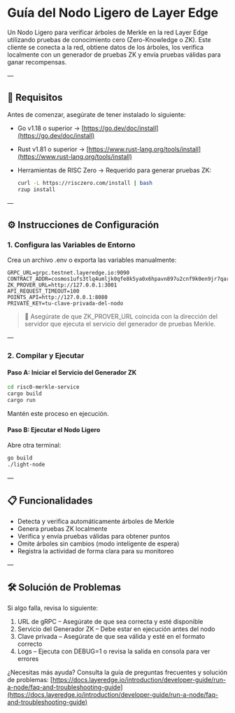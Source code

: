 # Guía del Nodo Ligero de Layer Edge

Un Nodo Ligero para verificar árboles de Merkle en la red Layer Edge utilizando pruebas de conocimiento cero (Zero-Knowledge o ZK). Este cliente se conecta a la red, obtiene datos de los árboles, los verifica localmente con un generador de pruebas ZK y envía pruebas válidas para ganar recompensas.

—

## 🔧 Requisitos

Antes de comenzar, asegúrate de tener instalado lo siguiente:

* Go v1.18 o superior → [https://go.dev/doc/install](https://go.dev/doc/install)
* Rust v1.81 o superior → [https://www.rust-lang.org/tools/install](https://www.rust-lang.org/tools/install)
* Herramientas de RISC Zero → Requerido para generar pruebas ZK:

  ```bash
  curl -L https://risczero.com/install | bash
  rzup install
  ```

—

## ⚙️ Instrucciones de Configuración

### 1. Configura las Variables de Entorno

Crea un archivo .env o exporta las variables manualmente:

```env
GRPC_URL=grpc.testnet.layeredge.io:9090
CONTRACT_ADDR=cosmos1ufs3tlq4umljk0qfe8k5ya0x6hpavn897u2cnf9k0en9jr7qarqqt56709
ZK_PROVER_URL=http://127.0.0.1:3001
API_REQUEST_TIMEOUT=100
POINTS_API=http://127.0.0.1:8080
PRIVATE_KEY=tu-clave-privada-del-nodo
```

> 📌 Asegúrate de que ZK\_PROVER\_URL coincida con la dirección del servidor que ejecuta el servicio del generador de pruebas Merkle.

—

### 2. Compilar y Ejecutar

#### Paso A: Iniciar el Servicio del Generador ZK

```bash
cd risc0-merkle-service
cargo build
cargo run
```

Mantén este proceso en ejecución.

#### Paso B: Ejecutar el Nodo Ligero

Abre otra terminal:

```bash
go build
./light-node
```

—

## 📋 Funcionalidades

* Detecta y verifica automáticamente árboles de Merkle
* Genera pruebas ZK localmente
* Verifica y envía pruebas válidas para obtener puntos
* Omite árboles sin cambios (modo inteligente de espera)
* Registra la actividad de forma clara para su monitoreo

—

## 🛠 Solución de Problemas

Si algo falla, revisa lo siguiente:

1. URL de gRPC – Asegúrate de que sea correcta y esté disponible
2. Servicio del Generador ZK – Debe estar en ejecución antes del nodo
3. Clave privada – Asegúrate de que sea válida y esté en el formato correcto
4. Logs – Ejecuta con DEBUG=1 o revisa la salida en consola para ver errores

¿Necesitas más ayuda? Consulta la guía de preguntas frecuentes y solución de problemas:
[https://docs.layeredge.io/introduction/developer-guide/run-a-node/faq-and-troubleshooting-guide](https://docs.layeredge.io/introduction/developer-guide/run-a-node/faq-and-troubleshooting-guide)

